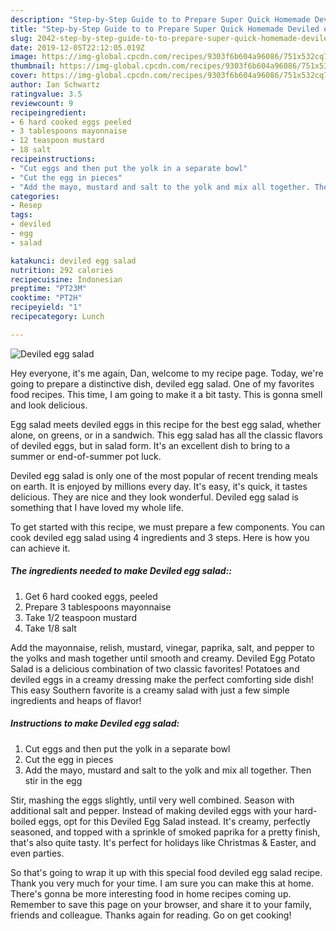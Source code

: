 ```yaml
---
description: "Step-by-Step Guide to to Prepare Super Quick Homemade Deviled egg salad"
title: "Step-by-Step Guide to to Prepare Super Quick Homemade Deviled egg salad"
slug: 2042-step-by-step-guide-to-to-prepare-super-quick-homemade-deviled-egg-salad
date: 2019-12-05T22:12:05.019Z
image: https://img-global.cpcdn.com/recipes/9303f6b604a96086/751x532cq70/deviled-egg-salad-recipe-main-photo.jpg
thumbnail: https://img-global.cpcdn.com/recipes/9303f6b604a96086/751x532cq70/deviled-egg-salad-recipe-main-photo.jpg
cover: https://img-global.cpcdn.com/recipes/9303f6b604a96086/751x532cq70/deviled-egg-salad-recipe-main-photo.jpg
author: Ian Schwartz
ratingvalue: 3.5
reviewcount: 9
recipeingredient:
- 6 hard cooked eggs peeled
- 3 tablespoons mayonnaise
- 12 teaspoon mustard
- 18 salt
recipeinstructions:
- "Cut eggs and then put the yolk in a separate bowl"
- "Cut the egg in pieces"
- "Add the mayo, mustard and salt to the yolk and mix all together. Then stir in the egg"
categories:
- Resep
tags:
- deviled
- egg
- salad

katakunci: deviled egg salad
nutrition: 292 calories
recipecuisine: Indonesian
preptime: "PT23M"
cooktime: "PT2H"
recipeyield: "1"
recipecategory: Lunch

---
```



![Deviled egg salad](https://img-global.cpcdn.com/recipes/9303f6b604a96086/751x532cq70/deviled-egg-salad-recipe-main-photo.jpg)

Hey everyone, it's me again, Dan, welcome to my recipe page. Today, we're going to prepare a distinctive dish, deviled egg salad. One of my favorites food recipes. This time, I am going to make it a bit tasty. This is gonna smell and look delicious.

Egg salad meets deviled eggs in this recipe for the best egg salad, whether alone, on greens, or in a sandwich. This egg salad has all the classic flavors of deviled eggs, but in salad form. It&#39;s an excellent dish to bring to a summer or end-of-summer pot luck.

Deviled egg salad is only one of the most popular of recent trending meals on earth. It is enjoyed by millions every day. It's easy, it's quick, it tastes delicious. They are nice and they look wonderful. Deviled egg salad is something that I have loved my whole life.


To get started with this recipe, we must prepare a few components. You can cook deviled egg salad using 4 ingredients and 3 steps. Here is how you can achieve it.

##### The ingredients needed to make Deviled egg salad::

1. Get 6 hard cooked eggs, peeled
1. Prepare 3 tablespoons mayonnaise
1. Take 1/2 teaspoon mustard
1. Take 1/8 salt


Add the mayonnaise, relish, mustard, vinegar, paprika, salt, and pepper to the yolks and mash together until smooth and creamy. Deviled Egg Potato Salad is a delicious combination of two classic favorites! Potatoes and deviled eggs in a creamy dressing make the perfect comforting side dish! This easy Southern favorite is a creamy salad with just a few simple ingredients and heaps of flavor! 

##### Instructions to make Deviled egg salad:

1. Cut eggs and then put the yolk in a separate bowl
1. Cut the egg in pieces
1. Add the mayo, mustard and salt to the yolk and mix all together. Then stir in the egg


Stir, mashing the eggs slightly, until very well combined. Season with additional salt and pepper. Instead of making deviled eggs with your hard-boiled eggs, opt for this Deviled Egg Salad instead. It&#39;s creamy, perfectly seasoned, and topped with a sprinkle of smoked paprika for a pretty finish, that&#39;s also quite tasty. It&#39;s perfect for holidays like Christmas &amp; Easter, and even parties. 

So that's going to wrap it up with this special food deviled egg salad recipe. Thank you very much for your time. I am sure you can make this at home. There's gonna be more interesting food in home recipes coming up. Remember to save this page on your browser, and share it to your family, friends and colleague. Thanks again for reading. Go on get cooking!
